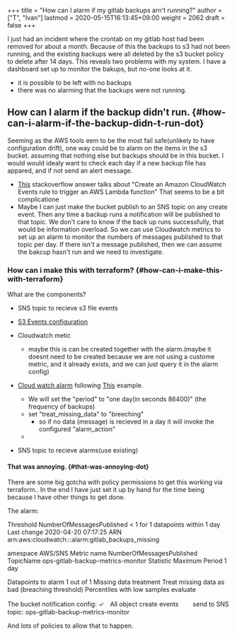 +++
title = "How can I alarm if my gitlab backups arn't running?"
author = ["T", "Ivan"]
lastmod = 2020-05-15T16:13:45+09:00
weight = 2062
draft = false
+++

I just had an incident where the crontab on my gitlab host had been
removed for about a month. Because of this the backups to s3 had
not been running, and the existing backups were all deleted by the
s3 bucket policy to delete after 14 days. This reveals two problems
with my system. I have a dashboard set up to monitor the bakups,
but no-one looks at it.

-   it is possible to be left with no backups
-   there was no alarming that the backups were not running.


## How can I alarm if the backup didn't run. {#how-can-i-alarm-if-the-backup-didn-t-run-dot}

Seeming as the AWS tools eem to be the most fail safe(unlikely to
have configuration drift), one way
could be to alarm on the items in the s3
bucket. assuming that nothing else but backups should be in this
bucket. I would would idealy want to check each day if a new
backup file has appared, and if not send an alert message.

-   [This](https://stackoverflow.com/questions/59063713/how-to-setup-cloud-watch-alarm-for-s3-bucket-if-no-data-is-received-in-bucket-fo) stackoverflow answer talks about "Create an Amazon
    CloudWatch Events rule to trigger an AWS Lambda function" That
    seems to be a bit complicatione
-   Maybe I can just make the bucket publish to an SNS topic on any
    create event. Then any time a backup runs a notification will
    be published to that topic. We don't care to know if the back up runs
    successfully, that would be information overload. So we can use
    Cloudwatch metrics to set up an alarm to monitor the numbers of
    messages published to that topic per day. If there isn't a
    message published, then we can assume the bakcup hasn't run and
    we need to investigate.


### How can i make this with terraform? {#how-can-i-make-this-with-terraform}

What are the components?

-   SNS topic to recieve s3 file events
-   [S3 Events configuration](https://www.terraform.io/docs/providers/aws/r/s3_bucket_notification.html)

-   Cloudwatch metic
    -   maybe this is can be created together with the alarm.(maybe
        it doesnt need to be created because we are not using a
        custome metric, and it already exists, and we can just query
        it in the alarm config)
-   [Cloud watch alarm](https://www.terraform.io/docs/providers/aws/r/cloudwatch_metric_alarm.html)
    following
    [This](https://webcache.googleusercontent.com/search?q=cache:pweBgqTEfqQJ:https://underthehood.meltwater.com/blog/2019/01/31/monitoring-your-system-heartbeat-using-cloudwatch/+&cd=1&hl=ja&ct=clnk&gl=jp&client=firefox-b-d) example.
    -   We will set the "period" to "one day(in seconds 86400)" (the frequency of backups)
    -   set "treat\_missing\_data" to "breeching"
        -   so if no data (message) is recieved in a day it will invoke the configured "alarm\_action"
    -
-   SNS topic to recieve alarms(use existing)


#### That was annoying. {#that-was-annoying-dot}

There are some big gotcha with policy permissions to get this
working via terraform.. In the end I have just set it up by hand
for the time being because I have other things to get done.

The alarm:

Threshold
NumberOfMessagesPublished < 1 for 1 datapoints within 1 day
Last change
2020-04-20 07:17:25
ARN
arn:aws:cloudwatch:::alarm:gitlab\_backups\_missing

amespace
AWS/SNS
Metric name
NumberOfMessagesPublished
TopicName
ops-gitlab-backup-metrics-monitor
Statistic
Maximum
Period
1 day

Datapoints to alarm
1 out of 1
Missing data treatment
Treat missing data as bad (breaching threshold)
Percentiles with low samples
evaluate

The bucket notification config:
✓　All object create events
　　send to SNS topic:
ops-gitlab-backup-metrics-monitor

And lots of policies to allow that to happen.
